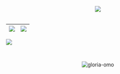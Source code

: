 <div align="center">
<img src="https://github-readme-streak-stats.herokuapp.com/?user=gloria-omo&theme=dark&date_format=j%20M%5B%20Y%5D" />
  </div>
<br>

|![](https://github-readme-stats.vercel.app/api?username=gloria-omo&&show_icons=true&title_color=ffffff&icon_color=bb2acf&text_color=daf7dc&bg_color=151515)|![](https://github-readme-stats.vercel.app/api/top-langs/?username=gloria-omo&layout=compact&theme=tokyonight&langs_count=10&hide=lua)|
|-|-|


![](https://activity-graph.herokuapp.com/graph?username=gloria-omo&theme=redical)



<br>
<p align="center"><p align="center"> <img src="https://komarev.com/ghpvc/?username=gloria-omo" alt="gloria-omo"/> </p>  </p>
<br>
